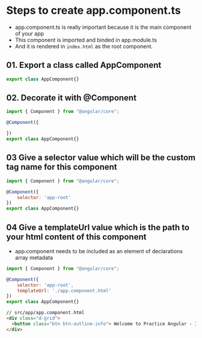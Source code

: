 # Steps to create app.component.ts
* app.component.ts is really important because it is the main component of your app
* This component is imported and binded in app.module.ts
* And it is rendered in `index.html` as the root component.

## 01. Export a class called AppComponent

```js
export class AppComponent{}
```

## 02. Decorate it with @Component
```js
import { Component } from "@angular/core";

@Component({

})
export class AppComponent{}
```
## 03 Give a selector value which will be the custom tag name for this component
```js
import { Component } from "@angular/core";

@Component({
    selector: 'app-root'
})
export class AppComponent{}
```
## 04 Give a templateUrl value which is the path to your html content of this component
*  app.component needs to be included as an element of declarations array metadata

```js
import { Component } from "@angular/core";

@Component({
    selector: 'app-root',
    templateUrl: './app.component.html'
})
export class AppComponent{}
```

```html
// src/app/app.component.html
<div class="d-grid">
  <button class="btn btn-outline-info"> Welcome to Practice Angular - It is going to be Awesome </button>
</div>
```
